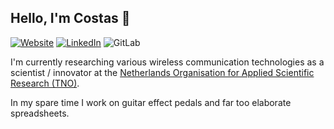 ## Hello, I'm Costas 👋

[![Website](https://img.shields.io/website?url=https%3A%2F%2Fcostas.kokke.eu&label=Website)](https://costas.kokke.eu)
[![LinkedIn](https://img.shields.io/badge/LinkedIn-costaskokke-0077B5?logo=linkedin)](https://www.linkedin.com/in/costaskokke/)<!--
[![Follow](https://img.shields.io/github/followers/CostasAK.svg?label=Follow&logo=github)](https://github.com/CostasAK)-->
![GitLab](https://img.shields.io/badge/GitLab-CostasAK-FCA121?logo=GitLab)

I'm currently researching various wireless communication technologies as a scientist / innovator at the [Netherlands Organisation for Applied Scientific Research (TNO)](https://www.tno.nl/en/).

In my spare time I work on guitar effect pedals and far too elaborate spreadsheets.
<!--
Uncomment when basic website is done.
In my spare time I work on [guitar effect pedals](https://gfx.kokke.eu/) and far too elaborate spreadsheets.
-->

<!--
**CostasAK/CostasAK** is a ✨ _special_ ✨ repository because its `README.md` (this file) appears on your GitHub profile.

Here are some ideas to get you started:

- 🔭 I’m currently working on ...
- 🌱 I’m currently learning ...
- 👯 I’m looking to collaborate on ...
- 🤔 I’m looking for help with ...
- 💬 Ask me about ...
- 📫 How to reach me: ...
- 😄 Pronouns: ...
- ⚡ Fun fact: ...
-->
